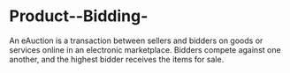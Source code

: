 # Product--Bidding-
An eAuction is a transaction between sellers and bidders on goods or services online in an electronic marketplace. Bidders compete against one another, and the highest bidder receives the items for sale.
